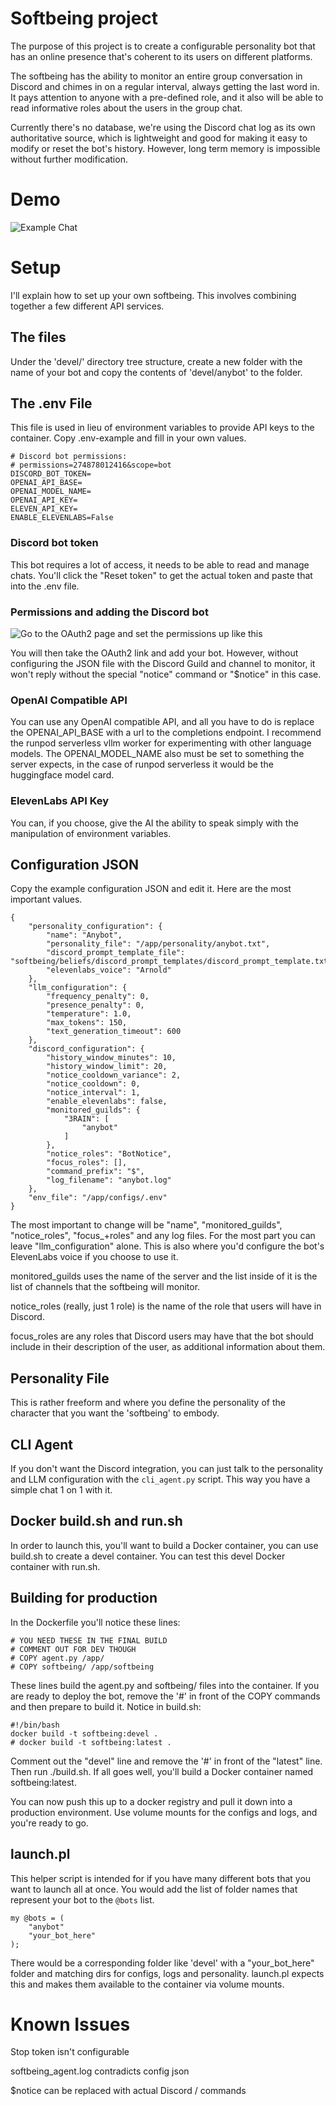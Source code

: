 # Softbeing project

The purpose of this project is to create a configurable personality bot that has an online presence that's coherent to its users
on different platforms.

The softbeing has the ability to monitor an entire group conversation in Discord and chimes in on a regular interval, always getting the last word in. It pays attention to anyone with a pre-defined role, and it also will be able to read informative roles about the users in the group chat.

Currently there's no database, we're using the Discord chat log as its own authoritative source, which is lightweight and good for making it easy to modify or reset the bot's history. However, long term memory is impossible without further modification.

# Demo

![Example Chat](docs/images/demo.png)

# Setup

I'll explain how to set up your own softbeing. This involves combining together a few different API services.

## The files

Under the 'devel/' directory tree structure, create a new folder with the name of your bot and copy the contents of 'devel/anybot' to the folder.

## The .env File

This file is used in lieu of environment variables to provide API keys to the container. Copy .env-example and fill in your own values.

```
# Discord bot permissions:
# permissions=274878012416&scope=bot
DISCORD_BOT_TOKEN=
OPENAI_API_BASE=
OPENAI_MODEL_NAME=
OPENAI_API_KEY=
ELEVEN_API_KEY=
ENABLE_ELEVENLABS=False
```

### Discord bot token

This bot requires a lot of access, it needs to be able to read and manage chats. You'll click the "Reset token" to get the actual token and paste that into the .env file.

### Permissions and adding the Discord bot

![Go to the OAuth2 page and set the permissions up like this](docs/images/oauth2_bot_permissions.png)

You will then take the OAuth2 link and add your bot. However, without configuring the JSON file with the Discord Guild and channel to monitor, it won't reply without the special "notice" command or "$notice" in this case.

### OpenAI Compatible API

You can use any OpenAI compatible API, and all you have to do is replace the OPENAI_API_BASE with a url to the completions endpoint. I recommend the runpod serverless vllm worker for experimenting with other language models. The OPENAI_MODEL_NAME also must be set to something the server expects, in the case of runpod serverless it would be the huggingface model card.

### ElevenLabs API Key

You can, if you choose, give the AI the ability to speak simply with the manipulation of environment variables.

## Configuration JSON

Copy the example configuration JSON and edit it. Here are the most important values.

```
{
    "personality_configuration": {
        "name": "Anybot",
        "personality_file": "/app/personality/anybot.txt",
        "discord_prompt_template_file": "softbeing/beliefs/discord_prompt_templates/discord_prompt_template.txt",
        "elevenlabs_voice": "Arnold"
    },
    "llm_configuration": {
        "frequency_penalty": 0,
        "presence_penalty": 0,
        "temperature": 1.0,
        "max_tokens": 150,
        "text_generation_timeout": 600
    },
    "discord_configuration": {
        "history_window_minutes": 10,
        "history_window_limit": 20,
        "notice_cooldown_variance": 2,
        "notice_cooldown": 0,
        "notice_interval": 1,
        "enable_elevenlabs": false,
        "monitored_guilds": {
            "3RAIN": [
                "anybot"
            ]
        },
        "notice_roles": "BotNotice",
        "focus_roles": [],
        "command_prefix": "$",
        "log_filename": "anybot.log"
    },
    "env_file": "/app/configs/.env"
}
```

The most important to change will be "name", "monitored_guilds", "notice_roles", "focus_+roles" and any log files. For the most part you can leave "llm_configuration" alone. This is also where you'd configure the bot's ElevenLabs voice if you choose to use it.

monitored_guilds uses the name of the server and the list inside of it is the list of channels that the softbeing will monitor.

notice_roles (really, just 1 role) is the name of the role that users will have in Discord.

focus_roles are any roles that Discord users may have that the bot should include in their description of the user, as additional information about them.

## Personality File

This is rather freeform and where you define the personality of the character that you want the 'softbeing' to embody.

## CLI Agent

If you don't want the Discord integration, you can just talk to the personality and LLM configuration with the `cli_agent.py` script. This way you have a simple chat 1 on 1 with it.

## Docker build.sh and run.sh

In order to launch this, you'll want to build a Docker container, you can use build.sh to create a devel container. You can test this devel Docker container with run.sh.

## Building for production

In the Dockerfile you'll notice these lines:

```
# YOU NEED THESE IN THE FINAL BUILD
# COMMENT OUT FOR DEV THOUGH
# COPY agent.py /app/
# COPY softbeing/ /app/softbeing
```

These lines build the agent.py and softbeing/ files into the container. If you are ready to deploy the bot, remove the '#' in front of the COPY commands and then prepare to build it. Notice in build.sh:

```
#!/bin/bash
docker build -t softbeing:devel .
# docker build -t softbeing:latest .
```

Comment out the "devel" line and remove the '#' in front of the "latest" line. Then run ./build.sh. If all goes well, you'll build a Docker container named softbeing:latest.

You can now push this up to a docker registry and pull it down into a production environment. Use volume mounts for the configs and logs, and you're ready to go.

## launch.pl

This helper script is intended for if you have many different bots that you want to launch all at once. You would add the list of folder names
that represent your bot to the `@bots` list.

```
my @bots = (
    "anybot"
    "your_bot_here"
);
```

There would be a corresponding folder like 'devel' with a "your_bot_here" folder and matching dirs for configs, logs and personality. launch.pl expects this and makes them available to the container via volume mounts.

# Known Issues

Stop token isn't configurable

softbeing_agent.log contradicts config json

$notice can be replaced with actual Discord / commands